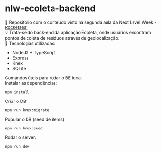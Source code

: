 # nlw-ecoleta-backend
🚀 Repositório com o conteúdo visto na segunda aula da Next Level Week - [Rocketseat](https://rocketseat.com.br/) <br>
💡 Trata-se do back-end da aplicação Ecoleta, onde usuários encontram pontos de coleta de resíduos através de geolocalização. <br>
🔎 Tecnologias utilizadas:
 - NodeJS + TypeScript
 - Express
 - Knex
 - SQLite

Comandos úteis para rodar o BE local: <br>
Instalar as dependências:

    npm install

Criar o DB:

    npm run knex:migrate

Popular o DB (seed de items)

    npm run knex:seed


Rodar o server:

    npm run dev
